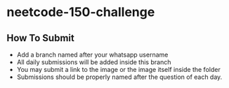 # neetcode-150-challenge

## How To Submit

- Add a branch named after your whatsapp username
- All daily submissions will be added inside this branch
-  You may submit a link to the image or the image itself inside the folder
-  Submissions should be properly named after the question of each day.
